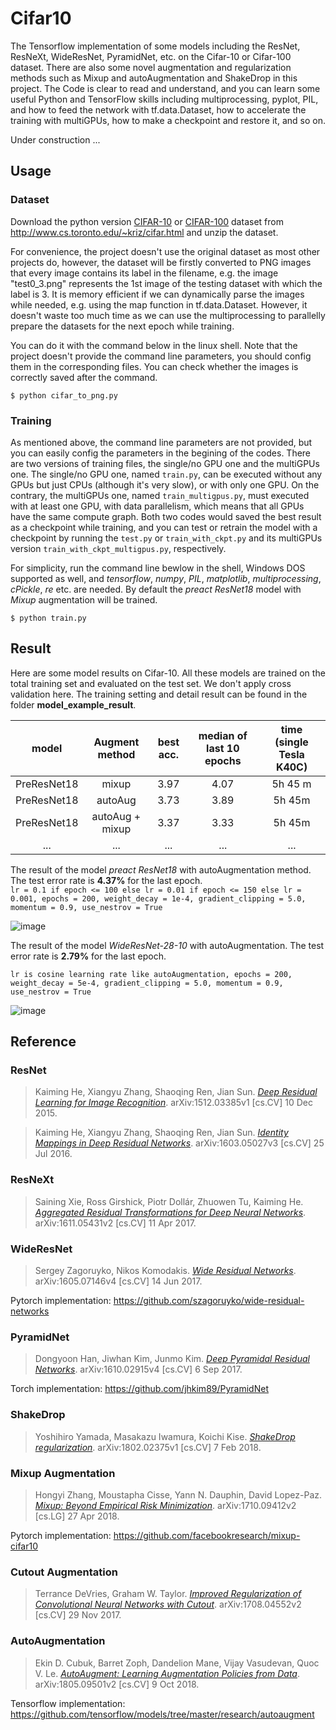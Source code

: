 # Cifar10
The Tensorflow implementation of some models including the ResNet, ResNeXt, WideResNet, PyramidNet, etc. on the Cifar-10 or Cifar-100 dataset. There are also some novel augmentation and regularization methods such as Mixup and autoAugmentation and ShakeDrop in this project. The Code is clear to read and understand, and you can learn some useful Python and TensorFlow skills including multiprocessing, pyplot, PIL, and how to feed the network with tf.data.Dataset, how to accelerate the training with multiGPUs, how to make a checkpoint and restore it, and so on.  

Under construction ...
## Usage
### Dataset
Download the python version [CIFAR-10](http://www.cs.toronto.edu/~kriz/cifar-10-python.tar.gz) or [CIFAR-100](http://www.cs.toronto.edu/~kriz/cifar-100-python.tar.gz) dataset from http://www.cs.toronto.edu/~kriz/cifar.html and unzip the dataset.

For convenience, the project doesn't use the original dataset as most other projects do, however, the dataset will be firstly converted to PNG images that every image contains its label in the filename, e.g. the image "test0_3.png" represents the 1st image of the testing dataset with which the label is 3. It is memory efficient if we can dynamically parse the images while needed, e.g. using the map function in tf.data.Dataset. However, it doesn't waste too much time as we can use the multiprocessing to parallelly prepare the datasets for the next epoch while training.

You can do it with the command below in the linux shell. Note that the project doesn't provide the command line parameters, you should config them in the corresponding files. You can check whether the images is correctly saved after the command.

`$ python cifar_to_png.py`
### Training
As mentioned above, the command line parameters are not provided, but you can easily config the parameters in the begining of the codes. There are two versions of training files, the single/no GPU one and the multiGPUs one. The single/no GPU one, named `train.py`, can be executed without any GPUs but just CPUs (although it's very slow), or with only one GPU. On the contrary, the multiGPUs one, named `train_multigpus.py`, must executed with at least one GPU, with data parallelism, which means that all GPUs have the same compute graph. Both two codes would saved the best result as a checkpoint while training, and you can test or retrain the model with a checkpoint by running the `test.py` or `train_with_ckpt.py` and its multiGPUs version `train_with_ckpt_multigpus.py`, respectively.  

For simplicity, run the command line bewlow in the shell, Windows DOS supported as well, and *tensorflow*, *numpy*, *PIL*, *matplotlib*, *multiprocessing*, *cPickle*, *re* etc. are needed. By default the *preact ResNet18* model with *Mixup* augmentation will be trained.

`$ python train.py`
## Result
Here are some model results on Cifar-10. All these models are trained on the total training set and evaluated on the test set. We don't apply cross validation here. The training setting and detail result can be found in the folder **model_example_result**.   

| model | Augment method | best acc. | median of last 10 epochs | time (single Tesla K40C) |
| :-----: |  :-----: | :-----: | :-----:| :-----: |
| PreResNet18 | mixup | 3.97 | 4.07 | 5h 45 m |
| PreResNet18 | autoAug | 3.73 | 3.89 | 5h 45m
| PreResNet18 | autoAug + mixup | 3.37 | 3.33 | 5h 45m|
| ... | ... | ... | ... | ... |

The result of the model _preact ResNet18_ with autoAugmentation method. The test error rate is **4.37%** for the last epoch.  
`lr = 0.1 if epoch <= 100 else lr = 0.01 if epoch <= 150 else lr = 0.001, epochs = 200, weight_decay = 1e-4, gradient_clipping = 5.0, momentum = 0.9, use_nestrov = True`

![image](https://github.com/ZoengMingWong/cifar-model-tensorflow/blob/master/preresnet18_autoAug.png)  

The result of the model _WideResNet-28-10_ with autoAugmentation. The test error rate is **2.79%** for the last epoch.  

`lr is cosine learning rate like autoAugmentation, epochs = 200, weight_decay = 5e-4, gradient_clipping = 5.0, momentum = 0.9, use_nestrov = True`  

![image](https://github.com/ZoengMingWong/cifar-model-tensorflow/blob/master/wrn28_autoAug.png)
## Reference
### ResNet
> Kaiming He, Xiangyu Zhang, Shaoqing Ren, Jian Sun. [_Deep Residual Learning for Image Recognition_](https://arxiv.org/abs/1512.03385). arXiv:1512.03385v1 [cs.CV] 10 Dec 2015.  

> Kaiming He, Xiangyu Zhang, Shaoqing Ren, Jian Sun. [_Identity Mappings in Deep Residual Networks_](https://arxiv.org/abs/1603.05027). arXiv:1603.05027v3 [cs.CV] 25 Jul 2016.  
### ResNeXt
> Saining Xie, Ross Girshick, Piotr Dollár, Zhuowen Tu, Kaiming He. [_Aggregated Residual Transformations for Deep Neural Networks_](https://arxiv.org/abs/1611.05431). arXiv:1611.05431v2 [cs.CV] 11 Apr 2017.
### WideResNet
> Sergey Zagoruyko, Nikos Komodakis. [_Wide Residual Networks_](https://arxiv.org/abs/1605.07146v4). arXiv:1605.07146v4 [cs.CV] 14 Jun 2017.  

Pytorch implementation:  https://github.com/szagoruyko/wide-residual-networks
### PyramidNet
> Dongyoon Han, Jiwhan Kim, Junmo Kim. [_Deep Pyramidal Residual Networks_](https://arxiv.org/abs/1610.02915v4). arXiv:1610.02915v4 [cs.CV] 6 Sep 2017.  

Torch implementation: https://github.com/jhkim89/PyramidNet
### ShakeDrop
> Yoshihiro Yamada, Masakazu Iwamura, Koichi Kise. [_ShakeDrop regularization_](https://arxiv.org/abs/1802.02375v1). arXiv:1802.02375v1 [cs.CV] 7 Feb 2018.  
### Mixup Augmentation
> Hongyi Zhang, Moustapha Cisse, Yann N. Dauphin, David Lopez-Paz. [_Mixup: Beyond Empirical Risk Minimization_](https://arxiv.org/abs/1710.09412). arXiv:1710.09412v2 [cs.LG] 27 Apr 2018.  

Pytorch implementation: https://github.com/facebookresearch/mixup-cifar10
### Cutout Augmentation
> Terrance DeVries, Graham W. Taylor. [_Improved Regularization of Convolutional Neural Networks with Cutout_](https://arxiv.org/abs/1708.04552v2). arXiv:1708.04552v2 [cs.CV] 29 Nov 2017.
### AutoAugmentation
> Ekin D. Cubuk, Barret Zoph, Dandelion Mane, Vijay Vasudevan, Quoc V. Le. [_AutoAugment: Learning Augmentation Policies from Data_](https://arxiv.org/abs/1805.09501v2). arXiv:1805.09501v2 [cs.CV] 9 Oct 2018.  

Tensorflow implementation: https://github.com/tensorflow/models/tree/master/research/autoaugment

